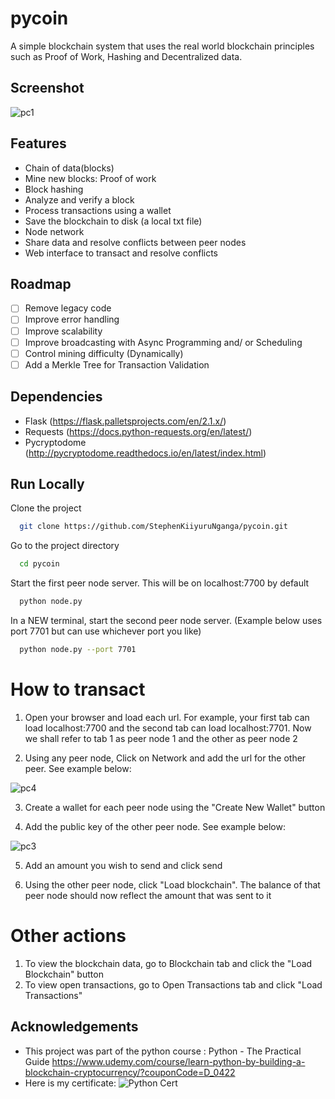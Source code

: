 # pycoin
A simple blockchain system that uses the real world blockchain principles such as Proof of Work, Hashing and Decentralized data.

## Screenshot
![pc1](https://user-images.githubusercontent.com/40911055/165928944-c627fe6d-9e83-47ec-b6c0-75a69d208962.png)


## Features

- Chain of data(blocks)
- Mine new blocks: Proof of work
- Block hashing
- Analyze and verify a block
- Process transactions using a wallet
- Save the blockchain to disk (a local txt file)
- Node network
- Share data and resolve conflicts between peer nodes
- Web interface to transact and resolve conflicts

## Roadmap

- [ ]  Remove legacy code
- [ ]  Improve error handling
- [ ]  Improve scalability
- [ ]  Improve broadcasting with Async Programming and/ or Scheduling
- [ ]  Control mining difficulty (Dynamically)
- [ ]  Add a Merkle Tree for Transaction Validation

## Dependencies
- Flask (https://flask.palletsprojects.com/en/2.1.x/)
- Requests (https://docs.python-requests.org/en/latest/)
- Pycryptodome (http://pycryptodome.readthedocs.io/en/latest/index.html)

## Run Locally

Clone the project

```bash
  git clone https://github.com/StephenKiiyuruNganga/pycoin.git
```

Go to the project directory

```bash
  cd pycoin
```

Start the first peer node server. This will be on localhost:7700 by default

```bash
  python node.py
```

In a NEW terminal, start the second peer node server. (Example below uses port 7701 but can use whichever port you like)

```bash
  python node.py --port 7701
```


# How to transact

1. Open your browser and load each url. For example, your first tab can load localhost:7700 and the second tab can load localhost:7701. Now we shall refer to tab 1 as peer node 1 and the other as peer node 2

2. Using any peer node, Click on Network and add the url for the other peer. See example below:

![pc4](https://user-images.githubusercontent.com/40911055/165932617-f6064ad9-f63a-4a57-8b31-5bdaf523a7cd.png)

3. Create a wallet for each peer node using the "Create New Wallet" button

4. Add the public key of the other peer node. See example below:

![pc3](https://user-images.githubusercontent.com/40911055/165933202-cf0faa3c-6507-4e8e-892d-dad124582bc7.png)

5. Add an amount you wish to send and click send

6. Using the other peer node, click "Load blockchain". The balance of that peer node should now reflect the amount that was sent to it


# Other actions

1. To view the blockchain data, go to Blockchain tab and click the "Load Blockchain" button
2. To view open transactions, go to Open Transactions tab and click "Load Transactions"
 

## Acknowledgements

- This project was part of the python course : Python - The Practical Guide https://www.udemy.com/course/learn-python-by-building-a-blockchain-cryptocurrency/?couponCode=D_0422
- Here is my certificate: ![Python Cert](https://user-images.githubusercontent.com/40911055/165930333-84e6df79-69f7-40e7-818d-c25f94a41ce6.jpg)

